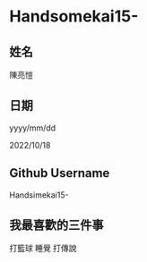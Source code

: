 # Handsomekai15-
姓名
-----------
陳亮愷

日期
----------
yyyy/mm/dd

2022/10/18

Github Username 
----------
Handsimekai15-

我最喜歡的三件事
----------
打籃球 睡覺 打傳說
